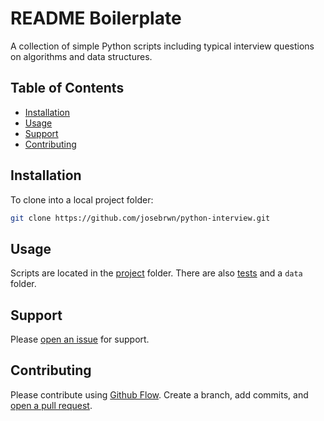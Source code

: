 # README Boilerplate

A collection of simple Python scripts including typical interview questions on algorithms and data structures.

## Table of Contents

- [Installation](#installation)
- [Usage](#usage)
- [Support](#support)
- [Contributing](#contributing)

## Installation

To clone into a local project folder:

```sh
git clone https://github.com/josebrwn/python-interview.git
```

## Usage

Scripts are located in the [project](https://github.com/josebrwn/python-interview/tree/master/project) folder. There are also [tests](https://github.com/josebrwn/python-interview/tree/master/tests) and a `data` folder.


## Support

Please [open an issue](https://github.com/josebrwn/python-interview/issues/new) for support.

## Contributing

Please contribute using [Github Flow](https://guides.github.com/introduction/flow/). Create a branch, add commits, and [open a pull request](https://github.com/josebrwn/python-interview/compare/).
